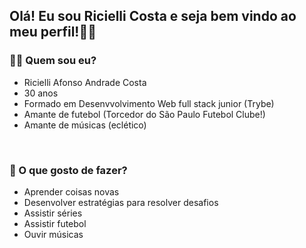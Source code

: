 ## Olá! Eu sou Ricielli Costa e seja bem vindo ao meu perfil!✌🏼

<div>
<h3>👨‍💻 Quem sou eu? </h3>
<ul>
  <li>Ricielli Afonso Andrade Costa</li>
  <li>30 anos</li>
  <li>Formado em Desenvvolvimento Web full stack junior (Trybe)</li>
  <li>Amante de futebol (Torcedor do São Paulo Futebol Clube!)</li>
  <li>Amante de músicas (eclético)</li>
</ul>
  </br>
  <h3>🤔 O que gosto de fazer? </h3>
<ul>
  <li>Aprender coisas novas</li>
  <li>Desenvolver estratégias para resolver desafios</li>
  <li>Assistir séries</li>
  <li>Assistir futebol</li>
  <li>Ouvir músicas</li>
</ul>
</div>

<!--
**RicielliCosta/RicielliCosta** is a ✨ _special_ ✨ repository because its `README.md` (this file) appears on your GitHub profile.

Here are some ideas to get you started:

- 🔭 I’m currently working on ...
- 🌱 I’m currently learning ...
- 👯 I’m looking to collaborate on ...
- 🤔 I’m looking for help with ...
- 💬 Ask me about ...
- 📫 How to reach me: ...
- 😄 Pronouns: ...
- ⚡ Fun fact: ...
-->
